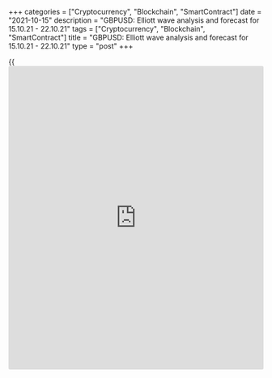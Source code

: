 +++
categories = ["Cryptocurrency", "Blockchain", "SmartContract"]
date = "2021-10-15"
description = "GBPUSD: Elliott wave analysis and forecast for 15.10.21 - 22.10.21"
tags = ["Cryptocurrency", "Blockchain", "SmartContract"]
title = "GBPUSD: Elliott wave analysis and forecast for 15.10.21 - 22.10.21"
type = "post"
+++

{{<iframe id="large-banner" src="https://www.bounty.group/#slide=18.0" width="100%" height="600" scrolling="no" style="border: 0px solid rgb(216, 221, 230); border-radius: 3px;">}}

2021-10-15

2021-10-15

GBPUSD: Elliott wave analysis and forecast for 15.10.21 – 22.10.21Alex
Geuta

 **Main scenario:** consider short positions from corrections below the
level of 1.3909 with a target of 1.3157 – 1.2821.

 **Alternative scenario:** breakout and consolidation above the level of
1.3909 will allow the pair to continue rising to the levels of 1.4050 –
1.4241.

 **Analysis:** Daily chart: the first wave of larger degree (1) is
formed, and a downside correction continues forming as wave (2). H4
chart: waves A of (2) and B of (2) are formed, and wave C of (2) is
developing. On the H1 chart, the third wave of smaller degree iii of C
appears to have formed, and a local correction is nearing completion as
wave iv of C. If this assumption is correct, the pair will continue to
fall to 1.3157 – 1.2821 after the local correction comes to its end. The
level of 1.3909 is critical in this scenario as a breakout will enable
the pair to continue rising to the levels of 1.4050 – 1.4241.

* * *

* * *

## Price chart of GBPUSD in real time mode

The content of this article reflects the author’s opinion and does not
necessarily reflect the official position of LiteForex. The material
published on this page is provided for informational purposes only and
should not be considered as the provision of investment advice for the
purposes of Directive 2004/39/EC.

Rate this article:

{{value}}

( {{count}} {{title}} )